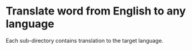 # Translate word from English to any language

Each sub-directory contains translation to the target language.
